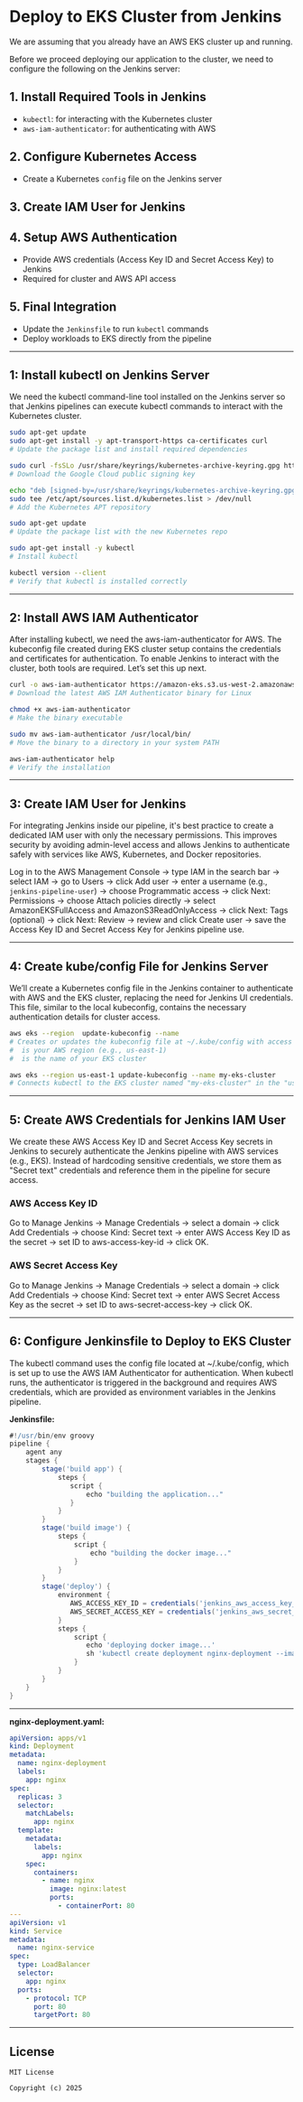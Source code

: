 # Deploy to EKS Cluster from Jenkins

We are assuming that you already have an AWS EKS cluster up and running.

Before we proceed deploying our application to the cluster, we need to configure the following on the Jenkins server:

## 1. Install Required Tools in Jenkins

- `kubectl`: for interacting with the Kubernetes cluster  
- `aws-iam-authenticator`: for authenticating with AWS

## 2. Configure Kubernetes Access

- Create a Kubernetes `config` file on the Jenkins server

## 3. Create IAM User for Jenkins

## 4. Setup AWS Authentication

- Provide AWS credentials (Access Key ID and Secret Access Key) to Jenkins  
- Required for cluster and AWS API access

## 5. Final Integration

- Update the `Jenkinsfile` to run `kubectl` commands  
- Deploy workloads to EKS directly from the pipeline

---

## 1: Install kubectl on Jenkins Server

We need the kubectl command-line tool installed on the Jenkins server so that Jenkins pipelines can execute kubectl commands to interact with the Kubernetes cluster.

```bash
sudo apt-get update
sudo apt-get install -y apt-transport-https ca-certificates curl
# Update the package list and install required dependencies

sudo curl -fsSLo /usr/share/keyrings/kubernetes-archive-keyring.gpg https://packages.cloud.google.com/apt/doc/apt-key.gpg
# Download the Google Cloud public signing key

echo "deb [signed-by=/usr/share/keyrings/kubernetes-archive-keyring.gpg] https://apt.kubernetes.io/ kubernetes-xenial main" | \
sudo tee /etc/apt/sources.list.d/kubernetes.list > /dev/null
# Add the Kubernetes APT repository

sudo apt-get update
# Update the package list with the new Kubernetes repo

sudo apt-get install -y kubectl
# Install kubectl

kubectl version --client
# Verify that kubectl is installed correctly
```
---

## 2: Install AWS IAM Authenticator

After installing kubectl, we need the aws-iam-authenticator for AWS. The kubeconfig file created during EKS cluster setup contains the credentials and certificates for authentication. To enable Jenkins to interact with the cluster, both tools are required. Let’s set this up next.

```bash
curl -o aws-iam-authenticator https://amazon-eks.s3.us-west-2.amazonaws.com/latest/bin/linux/amd64/aws-iam-authenticator
# Download the latest AWS IAM Authenticator binary for Linux

chmod +x aws-iam-authenticator
# Make the binary executable

sudo mv aws-iam-authenticator /usr/local/bin/
# Move the binary to a directory in your system PATH

aws-iam-authenticator help
# Verify the installation
```
---

## 3: Create IAM User for Jenkins

For integrating Jenkins inside our pipeline, it's best practice to create a dedicated IAM user with only the necessary permissions. This improves security by avoiding admin-level access and allows Jenkins to authenticate safely with services like AWS, Kubernetes, and Docker repositories.

Log in to the AWS Management Console → type IAM in the search bar → select IAM → go to Users → click Add user → enter a username (e.g., `jenkins-pipeline-user`) → choose Programmatic access → click Next: Permissions → choose Attach policies directly → select AmazonEKSFullAccess and AmazonS3ReadOnlyAccess → click Next: Tags (optional) → click Next: Review → review and click Create user → save the Access Key ID and Secret Access Key for Jenkins pipeline use.

---

## 4: Create kube/config File for Jenkins Server

We’ll create a Kubernetes config file in the Jenkins container to authenticate with AWS and the EKS cluster, replacing the need for Jenkins UI credentials. This file, similar to the local kubeconfig, contains the necessary authentication details for cluster access.

```bash
aws eks --region  update-kubeconfig --name 
# Creates or updates the kubeconfig file at ~/.kube/config with access details for the specified EKS cluster
#  is your AWS region (e.g., us-east-1)
#  is the name of your EKS cluster

aws eks --region us-east-1 update-kubeconfig --name my-eks-cluster
# Connects kubectl to the EKS cluster named "my-eks-cluster" in the "us-east-1" region by generating the config file
```
---

## 5: Create AWS Credentials for Jenkins IAM User

We create these AWS Access Key ID and Secret Access Key secrets in Jenkins to securely authenticate the Jenkins pipeline with AWS services (e.g., EKS). Instead of hardcoding sensitive credentials, we store them as "Secret text" credentials and reference them in the pipeline for secure access.

### AWS Access Key ID

Go to Manage Jenkins → Manage Credentials → select a domain → click Add Credentials → choose Kind: Secret text → enter AWS Access Key ID as the secret → set ID to aws-access-key-id → click OK.

### AWS Secret Access Key

Go to Manage Jenkins → Manage Credentials → select a domain → click Add Credentials → choose Kind: Secret text → enter AWS Secret Access Key as the secret → set ID to aws-secret-access-key → click OK.

---

## 6: Configure Jenkinsfile to Deploy to EKS Cluster

The kubectl command uses the config file located at ~/.kube/config, which is set up to use the AWS IAM Authenticator for authentication. When kubectl runs, the authenticator is triggered in the background and requires AWS credentials, which are provided as environment variables in the Jenkins pipeline.

**Jenkinsfile:**

```groovy
#!/usr/bin/env groovy
pipeline {
    agent any
    stages {
        stage('build app') {
            steps {
               script {
                   echo "building the application..."
               }
            }
        }
        stage('build image') {
            steps {
                script {
                    echo "building the docker image..."
                }
            }
        }
        stage('deploy') {
            environment {
               AWS_ACCESS_KEY_ID = credentials('jenkins_aws_access_key_id')
               AWS_SECRET_ACCESS_KEY = credentials('jenkins_aws_secret_access_key')
            }
            steps {
                script {
                   echo 'deploying docker image...'
                   sh 'kubectl create deployment nginx-deployment --image=nginx'
                }
            }
        }
    }
}
```
---

**nginx-deployment.yaml:**

```yaml
apiVersion: apps/v1
kind: Deployment
metadata:
  name: nginx-deployment
  labels:
    app: nginx
spec:
  replicas: 3
  selector:
    matchLabels:
      app: nginx
  template:
    metadata:
      labels:
        app: nginx
    spec:
      containers:
        - name: nginx
          image: nginx:latest
          ports:
            - containerPort: 80
---
apiVersion: v1
kind: Service
metadata:
  name: nginx-service
spec:
  type: LoadBalancer
  selector:
    app: nginx
  ports:
    - protocol: TCP
      port: 80
      targetPort: 80
```
---

## License

```
MIT License

Copyright (c) 2025
